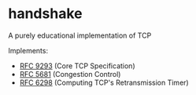 # handshake
A purely educational implementation of TCP

Implements:
- [RFC 9293](https://datatracker.ietf.org/doc/html/rfc9293) (Core TCP Specification)
- [RFC 5681](https://datatracker.ietf.org/doc/html/rfc5681) (Congestion Control)
- [RFC 6298](https://datatracker.ietf.org/doc/html/rfc6298) (Computing TCP's Retransmission Timer)
